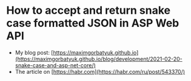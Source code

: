 # How to accept and return snake case formatted JSON in ASP Web API

- My blog post: [https://maximgorbatyuk.github.io](https://maximgorbatyuk.github.io/blog/development/2021-02-20-snake-case-and-asp-net-core/)
- The article on [https://habr.com](https://habr.com/ru/post/543370/)
